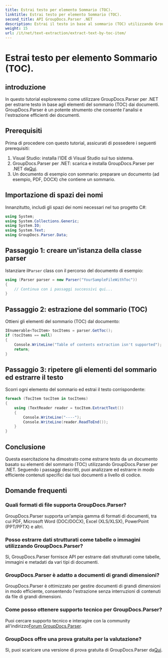 ```yaml
---
title: Estrai testo per elemento Sommario (TOC).
linktitle: Estrai testo per elemento Sommario (TOC).
second_title: API GroupDocs.Parser .NET
description: Estrai il testo in base al sommario (TOC) utilizzando GroupDocs.Parser per .NET. Apprendi tecniche efficienti di analisi dei documenti per l'estrazione di dati strutturati.
weight: 15
url: /it/net/text-extraction/extract-text-by-toc-item/
---
```


# Estrai testo per elemento Sommario (TOC).

## introduzione
In questo tutorial esploreremo come utilizzare GroupDocs.Parser per .NET per estrarre testo in base agli elementi del sommario (TOC) dai documenti. GroupDocs.Parser è un potente strumento che consente l'analisi e l'estrazione efficienti dei documenti.
## Prerequisiti
Prima di procedere con questo tutorial, assicurati di possedere i seguenti prerequisiti:
1. Visual Studio: installa l'IDE di Visual Studio sul tuo sistema.
2.  GroupDocs.Parser per .NET: scarica e installa GroupDocs.Parser per .NET da[Qui](https://releases.groupdocs.com/parser/net/).
3. Un documento di esempio con sommario: preparare un documento (ad esempio, PDF, DOCX) che contiene un sommario.

## Importazione di spazi dei nomi
Innanzitutto, includi gli spazi dei nomi necessari nel tuo progetto C#:
```csharp
using System;
using System.Collections.Generic;
using System.IO;
using System.Text;
using GroupDocs.Parser.Data;
```
## Passaggio 1: creare un'istanza della classe parser
 Istanziare il`Parser` class con il percorso del documento di esempio:
```csharp
using (Parser parser = new Parser("YourSampleFileWithToc"))
{
    // Continua con i passaggi successivi qui...
}
```
## Passaggio 2: estrazione del sommario (TOC)
Ottieni gli elementi del sommario (TOC) dal documento:
```csharp
IEnumerable<TocItem> tocItems = parser.GetToc();
if (tocItems == null)
{
    Console.WriteLine("Table of contents extraction isn't supported");
    return;
}
```
## Passaggio 3: ripetere gli elementi del sommario ed estrarre il testo
Scorri ogni elemento del sommario ed estrai il testo corrispondente:
```csharp
foreach (TocItem tocItem in tocItems)
{
    using (TextReader reader = tocItem.ExtractText())
    {
        Console.WriteLine("----");
        Console.WriteLine(reader.ReadToEnd());
    }
}
```

## Conclusione
Questa esercitazione ha dimostrato come estrarre testo da un documento basato su elementi del sommario (TOC) utilizzando GroupDocs.Parser per .NET. Seguendo i passaggi descritti, puoi analizzare ed estrarre in modo efficiente contenuti specifici dai tuoi documenti a livello di codice.

## Domande frequenti
### Quali formati di file supporta GroupDocs.Parser?
GroupDocs.Parser supporta un'ampia gamma di formati di documenti, tra cui PDF, Microsoft Word (DOC/DOCX), Excel (XLS/XLSX), PowerPoint (PPT/PPTX) e altri.
### Posso estrarre dati strutturati come tabelle o immagini utilizzando GroupDocs.Parser?
Sì, GroupDocs.Parser fornisce API per estrarre dati strutturati come tabelle, immagini e metadati da vari tipi di documenti.
### GroupDocs.Parser è adatto a documenti di grandi dimensioni?
GroupDocs.Parser è ottimizzato per gestire documenti di grandi dimensioni in modo efficiente, consentendo l'estrazione senza interruzioni di contenuti da file di grandi dimensioni.
### Come posso ottenere supporto tecnico per GroupDocs.Parser?
 Puoi cercare supporto tecnico e interagire con la community all'indirizzo[Forum GroupDocs.Parser](https://forum.groupdocs.com/c/parser/17).
### GroupDocs offre una prova gratuita per la valutazione?
Sì, puoi scaricare una versione di prova gratuita di GroupDocs.Parser da[Qui](https://releases.groupdocs.com/).